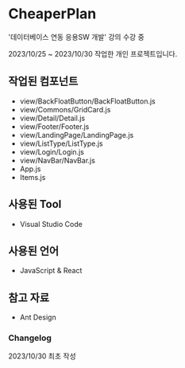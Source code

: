 # CheaperPlan
'데이터베이스 연동 응용SW 개발' 강의 수강 중

2023/10/25 ~ 2023/10/30 작업한 개인 프로젝트입니다.


## 작업된 컴포넌트

- view/BackFloatButton/BackFloatButton.js
- view/Commons/GridCard.js
- view/Detail/Detail.js
- view/Footer/Footer.js
- view/LandingPage/LandingPage.js
- view/ListType/ListType.js
- view/Login/Login.js
- view/NavBar/NavBar.js
- App.js
- Items.js


## 사용된 Tool
- Visual Studio Code


## 사용된 언어
- JavaScript & React


## 참고 자료
- Ant Design


### Changelog
2023/10/30 최초 작성
